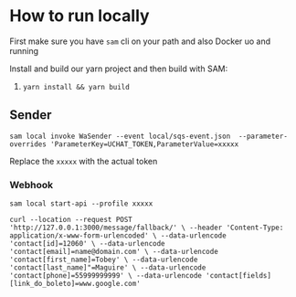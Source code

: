 # How to run locally
First make sure you have `sam` cli on your path and also Docker uo and running

Install and build our yarn project and then build with SAM:
1. `yarn install && yarn build`

## Sender 
`sam local invoke WaSender --event local/sqs-event.json  --parameter-overrides 'ParameterKey=UCHAT_TOKEN,ParameterValue=xxxxx`

Replace the `xxxxx` with the actual token

### Webhook

`sam local start-api --profile xxxxx`

`curl --location --request POST 'http://127.0.0.1:3000/message/fallback/' \
--header 'Content-Type: application/x-www-form-urlencoded' \
--data-urlencode 'contact[id]=12060' \
--data-urlencode 'contact[email]=name@domain.com' \
--data-urlencode 'contact[first_name]=Tobey' \
--data-urlencode 'contact[last_name]"=Maguire' \
--data-urlencode 'contact[phone]=55999999999' \
--data-urlencode 'contact[fields][link_do_boleto]=www.google.com'`